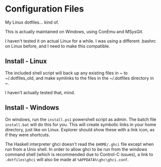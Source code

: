 Configuration Files
===================
My Linux dotfiles... kind of.

This is actually maintained on Windows, using ConEmu and MSysGit.

I haven't tested it on actual Linux for a while.  I was using a different 
.bashrc on Linux before, and I need to make this compatible.

Install - Linux
---------------
The included shell script will back up any existing files in ~ to 
~/.dotfiles\_old, and make symlinks to the files in the ~/.dotfiles directory 
in ~.

I haven't actually tested that, mind.

Install - Windows
-----------------
On windows, run the `install.ps1` powershell script as admin.  The batch file 
`install.bat` will do this for you.  This will create symbolic links in your 
home directory, just like on Linux.  Explorer should show these with a link 
icon, as if they were shortcuts.

The Haskell interpreter ghci doesn't read the `$HOME/.ghci` file except when 
run from a Unix shell.  In order to allow ghci to be run from the windows 
command shell (which is recommended due to Control-C issues), a link to 
`.dotfiles\ghci` will also be made at `%APPDATA%\ghc\ghci.conf`.

